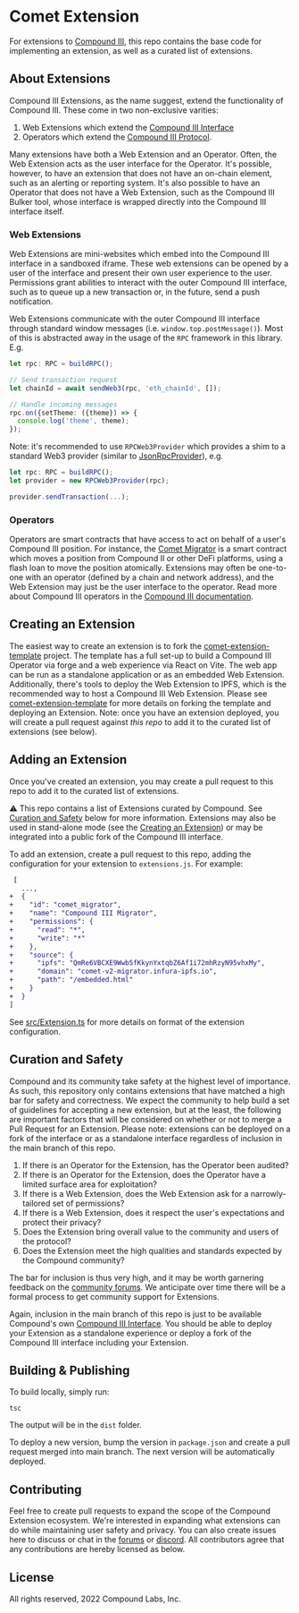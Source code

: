 
# Comet Extension

For extensions to [Compound III](https://v3-app.compound.finance), this repo contains the base code for implementing an extension, as well as a curated list of extensions.

## About Extensions

Compound III Extensions, as the name suggest, extend the functionality of Compound III. These come in two non-exclusive varities:

 1. Web Extensions which extend the [Compound III Interface](https://v3-app.compound.finance)
 2. Operators which extend the [Compound III Protocol](https://github.com/compound-finance/comet).

Many extensions have both a Web Extension and an Operator. Often, the Web Extension acts as the user interface for the Operator. It's possible, however, to have an extension that does not have an on-chain element, such as an alerting or reporting system. It's also possible to have an Operator that does not have a Web Extension, such as the Compound III Bulker tool, whose interface is wrapped directly into the Compound III interface itself.

### Web Extensions

Web Extensions are mini-websites which embed into the Compound III interface in a sandboxed iframe. These web extensions can be opened by a user of the interface and present their own user experience to the user. Permissions grant abilities to interact with the outer Compound III interface, such as to queue up a new transaction or, in the future, send a push notification.

Web Extensions communicate with the outer Compound III interface through standard window messages (i.e. `window.top.postMessage()`). Most of this is abstracted away in the usage of the `RPC` framework in this library. E.g.

```ts
let rpc: RPC = buildRPC();

// Send transaction request
let chainId = await sendWeb3(rpc, 'eth_chainId', []);

// Handle incoming messages
rpc.on({setTheme: ({theme}) => {
  console.log('theme', theme);
});
```

Note: it's recommended to use `RPCWeb3Provider` which provides a shim to a standard Web3 provider (similar to [JsonRpcProvider](https://docs.ethers.io/v5/api/providers/jsonrpc-provider/)), e.g.

```ts
let rpc: RPC = buildRPC();
let provider = new RPCWeb3Provider(rpc);

provider.sendTransaction(...);
```

### Operators

Operators are smart contracts that have access to act on behalf of a user's Compound III position. For instance, the [Comet Migrator](https://github.com/compound-finance/comet-migrator) is a smart contract which moves a position from Compound II or other DeFi platforms, using a flash loan to move the position atomically. Extensions may often be one-to-one with an operator (defined by a chain and network address), and the Web Extension may just be the user interface to the operator. Read more about Compound III operators in the [Compound III documentation](https://github.com/compound-finance/comet).

## Creating an Extension

The easiest way to create an extension is to fork the [comet-extension-template](https://github.com/compound-finance/comet-extension-template) project. The template has a full set-up to build a Compound III Operator via forge and a web experience via React on Vite. The web app can be run as a standalone application or as an embedded Web Extension. Additionally, there's tools to deploy the Web Extension to IPFS, which is the recommended way to host a Compound III Web Extension. Please see [comet-extension-template](https://github.com/compound-finance/comet-extension-template) for more details on forking the template and deploying an Extension. Note: once you have an extension deployed, you will create a pull request against _this repo_ to add it to the curated list of extensions (see below).

## Adding an Extension

Once you've created an extension, you may create a pull request to this repo to add it to the curated list of extensions.

:warning: This repo contains a list of Extensions curated by Compound. See [Curation and Safety](#) below for more information. Extensions may also be used in stand-alone mode (see the [Creating an Extension](#Creating-an-Extension)) or may be integrated into a public fork of the Compound III interface.

To add an extension, create a pull request to this repo, adding the configuration for your extension to `extensions.js`. For example:

```diff
 [
   ...,
+  {
+    "id": "comet_migrator",
+    "name": "Compound III Migrator",
+    "permissions": {
+      "read": "*",
+      "write": "*"
+    },
+    "source": {
+      "ipfs": "QmRe6VBCXE9Wwb5fKkynYxtqbZ6Af1i72mhRzyN95vhxMy",
+      "domain": "comet-v2-migrator.infura-ipfs.io",
+      "path": "/embedded.html"
+    }
+  }
]
```

See [src/Extension.ts](./blob/main/src/Extension.ts) for more details on format of the extension configuration.

## Curation and Safety

Compound and its community take safety at the highest level of importance. As such, this repository only contains extensions that have matched a high bar for safety and correctness. We expect the community to help build a set of guidelines for accepting a new extension, but at the least, the following are important factors that will be considered on whether or not to merge a Pull Request for an Extension. Please note: extensions can be deployed on a fork of the interface or as a standalone interface regardless of inclusion in the main branch of this repo.

 1. If there is an Operator for the Extension, has the Operator been audited?
 2. If there is an Operator for the Extension, does the Operator have a limited surface area for exploitation?
 3. If there is a Web Extension, does the Web Extension ask for a narrowly-tailored set of permissions?
 3. If there is a Web Extension, does it respect the user's expectations and protect their privacy?
 4. Does the Extension bring overall value to the community and users of the protocol?
 5. Does the Extension meet the high qualities and standards expected by the Compound community?

The bar for inclusion is thus very high, and it may be worth garnering feedback on the [community forums](https://comp.xyz). We anticipate over time there will be a formal process to get community support for Extensions.

Again, inclusion in the main branch of this repo is just to be available Compound's own [Compound III Interface](https://v3-app.compound.finance). You should be able to deploy your Extension as a standalone experience or deploy a fork of the Compound III interface including your Extension.

## Building & Publishing

To build locally, simply run:

```
tsc
```

The output will be in the `dist` folder.

To deploy a new version, bump the version in `package.json` and create a pull request merged into main branch. The next version will be automatically deployed.

## Contributing

Feel free to create pull requests to expand the scope of the Compound Extension ecosystem. We're interested in expanding what extensions can do while maintaining user safety and privacy. You can also create issues here to discuss or chat in the [forums](https://comp.xyz) or [discord](https://compound.finance/discord). All contributors agree that any contributions are hereby licensed as below.

## License

All rights reserved, 2022 Compound Labs, Inc.

